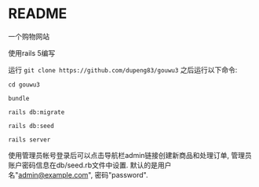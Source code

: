 # README

一个购物网站

使用rails 5编写

运行 `git clone https://github.com/dupeng83/gouwu3` 之后运行以下命令:

`cd gouwu3`

`bundle`

`rails db:migrate`

`rails db:seed`

`rails server`

使用管理员帐号登录后可以点击导航栏admin链接创建新商品和处理订单, 管理员账户密码信息在db/seed.rb文件中设置. 默认的是用户名"admin@example.com", 密码"password".
